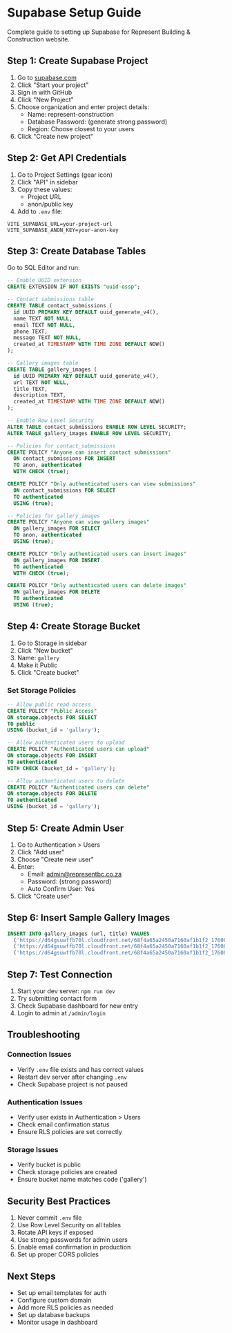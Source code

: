 # Supabase Setup Guide

Complete guide to setting up Supabase for Represent Building & Construction website.

## Step 1: Create Supabase Project

1. Go to [supabase.com](https://supabase.com)
2. Click "Start your project"
3. Sign in with GitHub
4. Click "New Project"
5. Choose organization and enter project details:
   - Name: represent-construction
   - Database Password: (generate strong password)
   - Region: Choose closest to your users
6. Click "Create new project"

## Step 2: Get API Credentials

1. Go to Project Settings (gear icon)
2. Click "API" in sidebar
3. Copy these values:
   - Project URL
   - anon/public key
4. Add to `.env` file:

```env
VITE_SUPABASE_URL=your-project-url
VITE_SUPABASE_ANON_KEY=your-anon-key
```

## Step 3: Create Database Tables

Go to SQL Editor and run:

```sql
-- Enable UUID extension
CREATE EXTENSION IF NOT EXISTS "uuid-ossp";

-- Contact submissions table
CREATE TABLE contact_submissions (
  id UUID PRIMARY KEY DEFAULT uuid_generate_v4(),
  name TEXT NOT NULL,
  email TEXT NOT NULL,
  phone TEXT,
  message TEXT NOT NULL,
  created_at TIMESTAMP WITH TIME ZONE DEFAULT NOW()
);

-- Gallery images table
CREATE TABLE gallery_images (
  id UUID PRIMARY KEY DEFAULT uuid_generate_v4(),
  url TEXT NOT NULL,
  title TEXT,
  description TEXT,
  created_at TIMESTAMP WITH TIME ZONE DEFAULT NOW()
);

-- Enable Row Level Security
ALTER TABLE contact_submissions ENABLE ROW LEVEL SECURITY;
ALTER TABLE gallery_images ENABLE ROW LEVEL SECURITY;

-- Policies for contact_submissions
CREATE POLICY "Anyone can insert contact submissions"
  ON contact_submissions FOR INSERT
  TO anon, authenticated
  WITH CHECK (true);

CREATE POLICY "Only authenticated users can view submissions"
  ON contact_submissions FOR SELECT
  TO authenticated
  USING (true);

-- Policies for gallery_images
CREATE POLICY "Anyone can view gallery images"
  ON gallery_images FOR SELECT
  TO anon, authenticated
  USING (true);

CREATE POLICY "Only authenticated users can insert images"
  ON gallery_images FOR INSERT
  TO authenticated
  WITH CHECK (true);

CREATE POLICY "Only authenticated users can delete images"
  ON gallery_images FOR DELETE
  TO authenticated
  USING (true);
```

## Step 4: Create Storage Bucket

1. Go to Storage in sidebar
2. Click "New bucket"
3. Name: `gallery`
4. Make it Public
5. Click "Create bucket"

### Set Storage Policies

```sql
-- Allow public read access
CREATE POLICY "Public Access"
ON storage.objects FOR SELECT
TO public
USING (bucket_id = 'gallery');

-- Allow authenticated users to upload
CREATE POLICY "Authenticated users can upload"
ON storage.objects FOR INSERT
TO authenticated
WITH CHECK (bucket_id = 'gallery');

-- Allow authenticated users to delete
CREATE POLICY "Authenticated users can delete"
ON storage.objects FOR DELETE
TO authenticated
USING (bucket_id = 'gallery');
```

## Step 5: Create Admin User

1. Go to Authentication > Users
2. Click "Add user"
3. Choose "Create new user"
4. Enter:
   - Email: admin@representbc.co.za
   - Password: (strong password)
   - Auto Confirm User: Yes
5. Click "Create user"

## Step 6: Insert Sample Gallery Images

```sql
INSERT INTO gallery_images (url, title) VALUES
  ('https://d64gsuwffb70l.cloudfront.net/68f4a65a2450a7160af1b1f2_1760863894827_c0c00d93.webp', 'Modern House'),
  ('https://d64gsuwffb70l.cloudfront.net/68f4a65a2450a7160af1b1f2_1760863896585_848c4aea.webp', 'Commercial Building'),
  ('https://d64gsuwffb70l.cloudfront.net/68f4a65a2450a7160af1b1f2_1760863898344_568c8065.webp', 'Residential Project');
```

## Step 7: Test Connection

1. Start your dev server: `npm run dev`
2. Try submitting contact form
3. Check Supabase dashboard for new entry
4. Login to admin at `/admin/login`

## Troubleshooting

### Connection Issues
- Verify `.env` file exists and has correct values
- Restart dev server after changing `.env`
- Check Supabase project is not paused

### Authentication Issues
- Verify user exists in Authentication > Users
- Check email confirmation status
- Ensure RLS policies are set correctly

### Storage Issues
- Verify bucket is public
- Check storage policies are created
- Ensure bucket name matches code ('gallery')

## Security Best Practices

1. Never commit `.env` file
2. Use Row Level Security on all tables
3. Rotate API keys if exposed
4. Use strong passwords for admin users
5. Enable email confirmation in production
6. Set up proper CORS policies

## Next Steps

- Set up email templates for auth
- Configure custom domain
- Add more RLS policies as needed
- Set up database backups
- Monitor usage in dashboard
